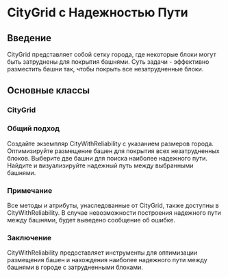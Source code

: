 # CityGrid с Надежностью Пути

## Введение
CityGrid представляет собой сетку города, где некоторые блоки могут быть затруднены для покрытия башнями. Суть задачи - эффективно разместить башни так, чтобы покрыть все незатрудненные блоки.

## Основные классы

### CityGrid

### Общий подход

Создайте экземпляр CityWithReliability с указанием размеров города.
Оптимизируйте размещение башен для покрытия всех незатрудненных блоков.
Выберите две башни для поиска наиболее надежного пути.
Найдите и визуализируйте надежный путь между выбранными башнями.
### Примечание

Все методы и атрибуты, унаследованные от CityGrid, также доступны в CityWithReliability. В случае невозможности построения надежного пути между башнями, будет выведено сообщение об ошибке.

### Заключение

CityWithReliability предоставляет инструменты для оптимизации размещения башен и нахождения наиболее надежного пути между башнями в городе с затрудненными блоками.